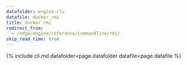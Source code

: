 ```yaml
---
datafolder: engine-cli
datafile: docker_rmi
title: docker rmi
redirect_from:
  - /edge/engine/reference/commandline/rmi/
skip_read_time: true
---
```

<!--
This page is automatically generated from Docker's source code. If you want to
suggest a change to the text that appears here, open a ticket or pull request
in the source repository on GitHub:

https://github.com/docker/cli
-->
{% include cli.md datafolder=page.datafolder datafile=page.datafile %}
